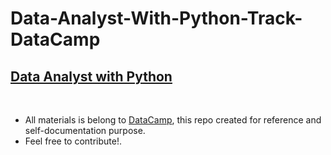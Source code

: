 # Data-Analyst-With-Python-Track-DataCamp

## [Data Analyst with Python](https://learn.datacamp.com/career-tracks/data-analyst-with-python)

<br>


* All materials is belong to [DataCamp](https://datacamp.com), this repo created for reference and self-documentation purpose.
* Feel free to contribute!.
 
